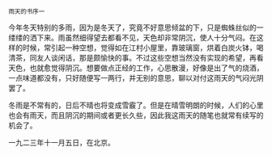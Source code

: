     雨天的书序一 

   今年冬天特别的多雨，因为是冬天了，究竟不好意思倾盆的下，只是蜘蛛丝似的一缕缕的洒下来。雨虽然细得望去都看不见，天色却非常阴沉，使人十分气闷。在这样的时候，常引起一种空想，觉得如在江村小屋里，靠玻璃窗，烘着白炭火钵，喝清茶，同友人谈闲话，那是颇愉快的事。不过这些空想当然没有实现的希望，再看天色，也就愈觉得阴沉。想要做点正经的工作，心思散漫，好像是出了气的烧酒，一点味道都没有，只好随便写一两行，并无别的意思，聊以对付这雨天的气闷光阴罢了。

   冬雨是不常有的，日后不晴也将变成雪霰了。但是在晴雪明朗的时候，人们的心里也会有雨天，而且阴沉的期间或者更长久些，因此我这雨天的随笔也就常有续写的机会了。

   一九二三年十一月五日，在北京。

